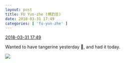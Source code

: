 ```yaml
---
layout: post
title: FU Yun-zhe (傅韵哲)
date: 2018-03-31 17:49
categories: [ 'fu-yun-zhe' ]
---
```


<div class="weibo-info">
  <a href="https://weibo.com/6505655408/G9WiBlh8F">2018-03-31 17:49</a>
</div>

Wanted to have tangerine yesterday :tangerine:, and had it today.

<!-- more -->

<a href="https://wx2.sinaimg.cn/mw690/0076h49Wgy1fpw57108zpj30u011ttlw.jpg">
  <img class="weibo-pic-preview" src="https://wx2.sinaimg.cn/orj360/0076h49Wgy1fpw57108zpj30u011ttlw.jpg" />
</a>
